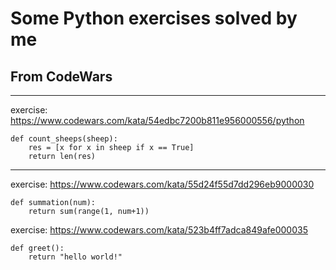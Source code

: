 # Some Python exercises solved by me
## From CodeWars
***
exercise: https://www.codewars.com/kata/54edbc7200b811e956000556/python
```
def count_sheeps(sheep):
    res = [x for x in sheep if x == True]
    return len(res)
```
***
exercise: https://www.codewars.com/kata/55d24f55d7dd296eb9000030
```
def summation(num):
    return sum(range(1, num+1))
```
exercise: https://www.codewars.com/kata/523b4ff7adca849afe000035
```
def greet():
    return "hello world!"
```